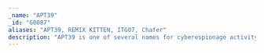 ```yaml
---
_name: "APT39"
_id: "G0087"
aliases: "APT39, REMIX KITTEN, ITG07, Chafer"
description: "APT39 is one of several names for cyberespionage activity conducted by the Iranian Ministry of Intelligence and Security (MOIS) through the front company Rana Intelligence Computing since at least 2014. APT39 has primarily targeted the travel, hospitality, academic, and telecommunications industries in Iran and across Asia, Africa, Europe, and North America to track individuals and entities considered to be a threat by the MOIS."
---
```

